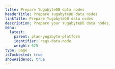 ```yaml
---
title: Prepare YugabyteDB data nodes
headerTitle: Prepare YugabyteDB data nodes
linkTitle: Prepare YugabyteDB data nodes
description: Prepare your YugabyteDB data nodes.
menu:
  latest:
    parent: plan-yugabyte-platform
    identifier: reqs-data-node
    weight: 625
type: page
isTocNested: true
showAsideToc: true
---
```


